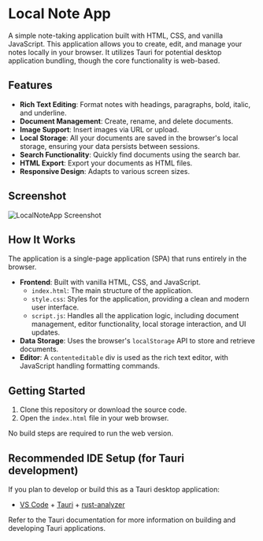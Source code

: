 # Local Note App

A simple note-taking application built with HTML, CSS, and vanilla JavaScript. This application allows you to create, edit, and manage your notes locally in your browser. It utilizes Tauri for potential desktop application bundling, though the core functionality is web-based.

## Features

- **Rich Text Editing**: Format notes with headings, paragraphs, bold, italic, and underline.
- **Document Management**: Create, rename, and delete documents.
- **Image Support**: Insert images via URL or upload.
- **Local Storage**: All your documents are saved in the browser's local storage, ensuring your data persists between sessions.
- **Search Functionality**: Quickly find documents using the search bar.
- **HTML Export**: Export your documents as HTML files.
- **Responsive Design**: Adapts to various screen sizes.

## Screenshot

![LocalNoteApp Screenshot](screenshot.png)

## How It Works

The application is a single-page application (SPA) that runs entirely in the browser.
- **Frontend**: Built with vanilla HTML, CSS, and JavaScript.
    - `index.html`: The main structure of the application.
    - `style.css`: Styles for the application, providing a clean and modern user interface.
    - `script.js`: Handles all the application logic, including document management, editor functionality, local storage interaction, and UI updates.
- **Data Storage**: Uses the browser's `localStorage` API to store and retrieve documents.
- **Editor**: A `contenteditable` div is used as the rich text editor, with JavaScript handling formatting commands.

## Getting Started

1.  Clone this repository or download the source code.
2.  Open the `index.html` file in your web browser.

No build steps are required to run the web version.

## Recommended IDE Setup (for Tauri development)

If you plan to develop or build this as a Tauri desktop application:

- [VS Code](https://code.visualstudio.com/) + [Tauri](https://marketplace.visualstudio.com/items?itemName=tauri-apps.tauri-vscode) + [rust-analyzer](https://marketplace.visualstudio.com/items?itemName=rust-lang.rust-analyzer)

Refer to the Tauri documentation for more information on building and developing Tauri applications.
